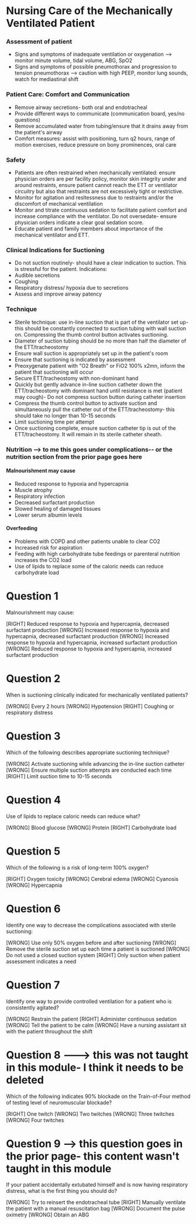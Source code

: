 # Nursing Care of the Mechanically Ventilated Patient

### Assessment of patient
* Signs and symptoms of inadequate ventilation or oxygenation --> monitor minute volume, tidal volume, ABG, SpO2
* Signs and symptoms of possible pneumothorax and progression to tension pneumothorax --> caution with high PEEP, monitor lung sounds, watch for mediastinal shift

### Patient Care: Comfort and Communication
* Remove airway secretions- both oral and endotracheal
* Provide different ways to communicate (communication board, yes/no questions)
* Remove accumulated water from tubing/ensure that it drains away from the patient's airway
* Comfort measures: assist with positioning, turn q2 hours, range of motion exercises, reduce pressure on bony prominences, oral care

### Safety
* Patients are often restrained when mechanically ventilated: ensure physician orders are per facility policy, monitor skin integrity under and around restraints, ensure patient cannot reach the ETT or ventilator circuitry but also that restraints are not excessively tight or restrictive.
* Monitor for agitation and resltessness due to restraints and/or the discomfort of mechanical ventilation
* Monitor and titrate continuous sedation to facilitate patient comfort and increase compliance with the ventilator. Do not oversedate- ensure physician orders indicate a clear goal sedation score.
* Educate patient and family members about importance of the mechanical ventilator and ETT.

### Clinical Indications for Suctioning
* Do not suction routinely- should have a clear indication to suction. This is stressful for the patient.
Indications:
* Audible secretions
* Coughing
* Respiratory distress/ hypoxia due to secretions
* Assess and improve airway patency

### Technique
* Sterile technique: use in-line suction that is part of the ventilator set up- this should be constantly connected to suction tubing with wall suction on. Compressing the thumb control button activates suctioning.
* Diameter of suction tubing should be no more than half the diameter of the ETT/tracheostomy
* Ensure wall suction is appropriately set up in the patient's room
* Ensure that suctioning is indicated by assessment
* Preoxygenate patient with "O2 Breath" or FiO2 100% x2mn, inform the patient that suctioning will occur
* Secure ETT/tracheostomy with non-dominant hand
* Quickly but gently advance in-line suction catheter down the ETT/tracheostomy with dominant hand until resistance is met (patient may cough)- Do not compress suction button during catheter insertion
* Compress the thumb control button to activate suction and simultaneously pull the catheter out of the ETT/tracheostomy- this should take no longer than 10-15 seconds
* Limit suctioning time per attempt
* Once suctioning complete, ensure suction catheter tip is out of the ETT/tracheostomy. It will remain in its sterile catheter sheath.

### Nutrition --> to me this goes under complications-- or the nutrition section from the prior page goes here

#### Malnourishment may cause
* Reduced response to hypoxia and hypercapnia
* Muscle atrophy
* Respiratory infection
* Decreased surfactant production
* Slowed healing of damaged tissues
* Lower serum albumin levels

#### Overfeeding
* Problems with COPD and other patients unable to clear CO2
* Increased risk for aspiration
* Feeding with high carbohydrate tube feedings or parenteral nutrition increases the CO2 load
* Use of lipids to replace some of the caloric needs can reduce carbohydrate load

# Question 1
Malnourishment may cause:

[RIGHT] Reduced response to hypoxia and hypercapnia, decreased surfactant production
[WRONG] Increased response to hypoxia and hypercapnia, decreased surfactant production
[WRONG] Increased response to hypoxia and hypercapnia, increased surfactant production 
[WRONG] Reduced response to hypoxia and hypercapnia, increased surfactant production

# Question 2
When is suctioning clinically indicated for mechanically ventilated patients?

[WRONG] Every 2 hours
[WRONG] Hypotension
[RIGHT] Coughing or respiratory distress

# Question 3
Which of the following describes appropriate suctioning technique?

[WRONG] Activate suctioning while advancing the in-line suction catheter
[WRONG] Ensure multiple suction attempts are conducted each time
[RIGHT] Limit suction time to 10-15 seconds

# Question 4
Use of lipids to replace caloric needs can reduce what?

[WRONG] Blood glucose
[WRONG] Protein
[RIGHT] Carbohydrate load

# Question 5
Which of the following is a risk of long-term 100% oxygen?

[RIGHT] Oxygen toxicity
[WRONG] Cerebral edema
[WRONG] Cyanosis
[WRONG] Hypercapnia

# Question 6
Identify one way to decrease the complications associated with sterile suctioning:

[WRONG] Use only 50% oxygen before and after suctioning
[WRONG] Remove the sterile suction set up each time a patient is suctioned
[WRONG] Do not used a closed suction system
[RIGHT] Only suction when patient assessment indicates a need

# Question 7
Identify one way to provide controlled ventilation for a patient who is consistently agitated?

[WRONG] Restrain the patient
[RIGHT] Administer continuous sedation
[WRONG] Tell the patient to be calm
[WRONG] Have a nursing assistant sit with the patient throughout the shift

# Question 8 ---> this was not taught in this module- I think it needs to be deleted
Which of the following indicates 90% blockade on the Train-of-Four method of testing level of neuromuscular blockade?

[RIGHT] One twitch
[WRONG] Two twitches
[WRONG] Three twitches
[WRONG] Four twitches

# Question 9 --> this question goes in the prior page- this content wasn't taught in this module
If your patient accidentally extubated himself and is now having respiratory distress, what is the first thing you should do?

[WRONG] Try to reinsert the endotracheal tube
[RIGHT] Manually ventilate the patient with a manual resuscitation bag
[WRONG] Document the pulse oximetry
[WRONG] Obtain an ABG
